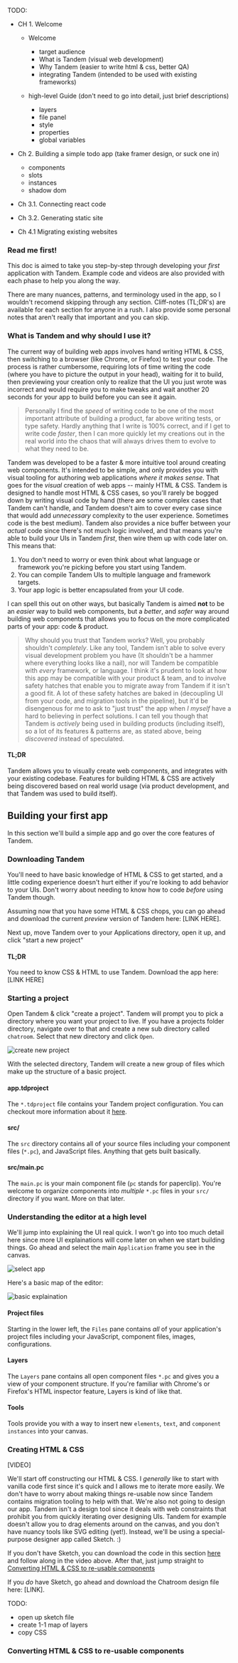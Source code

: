 TODO:

- CH 1. Welcome

  - Welcome

    - target audience
    - What is Tandem (visual web development)
    - Why Tandem (easier to write html & css, better QA)
    - integrating Tandem (intended to be used with existing frameworks)

  - high-level Guide (don't need to go into detail, just brief descriptions)

    - layers
    - file panel
    - style
    - properties
    - global variables

- Ch 2. Building a simple todo app (take framer design, or suck one in)

  - components
  - slots
  - instances
  - shadow dom

- Ch 3.1. Connecting react code

- Ch 3.2. Generating static site

- Ch 4.1 Migrating existing websites

### Read me first!

This doc is aimed to take you step-by-step through developing your _first_ application with Tandem. Example code and videos are also provided with each phase to help you along the way.

There are many nuances, patterns, and terminology used in the app, so I wouldn't recomend skipping through any section. Cliff-notes (TL;DR's) are available for each section for anyone in a rush. I also provide some personal notes that aren't really that important and you can skip.

### What is Tandem and why should I use it?

The current way of building web apps involves hand writing HTML & CSS, then switching to a browser (like Chrome, or Firefox) to test your code. The process is rather cumbersome, requiring lots of time writing the code (where you have to picture the output in your head), waiting for it to build, then previewing your creation only to realize that the UI you just wrote was incorrect and would require you to make tweaks and wait another 20 seconds for your app to build before you can see it again.

> Personally I find the _speed_ of writing code to be one of the most important attribute of building a product, far above writing tests, or type safety. Hardly anything that I write is 100% correct, and if I get to write code _faster_, then I can more quickly let my creations out in the real world into the chaos that will always drives them to evolve to what they need to be.

Tandem was developed to be a faster & more intuitive tool around creating web components. It's intended to be simple, and only provides you with visual tooling for authoring web applications _where it makes sense_. That goes for the _visual_ creation of web apps -- mainly HTML & CSS. Tandem is designed to handle most HTML & CSS cases, so you'll rarely be bogged down by writing visual code by hand (there are some complex cases that Tandem can't handle, and Tandem doesn't aim to cover every case since that would add _unnecessary_ complexity to the user experience. Sometimes code is the best medium). Tandem also provides a nice buffer between your _actual_ code since there's not much logic involved, and that means you're able to build your UIs in Tandem _first_, then wire them up with code later on. This means that:

1. You don't need to worry or even think about what language or framework you're picking before you start using Tandem.
2. You can compile Tandem UIs to multiple language and framework targets.
3. Your app logic is better encapsulated from your UI code.

I can spell this out on other ways, but basically Tandem is aimed **not** to be an _easier_ way to build web components, but a _better_, and _safer_ way around building web components that allows you to focus on the more complicated parts of your app: code & product.

> Why should you trust that Tandem works? Well, you probably shouldn't _completely_. Like any tool, Tandem isn't able to solve every visual development problem you have (It shouldn't be a hammer where everything looks like a nail), nor will Tandem be compatible with _every_ framework, or language. I think it's prudent to look at how this app may be compatible with your product & team, and to involve safety hatches that enable you to migrate away from Tandem if it isn't a good fit. A lot of these safety hatches are baked in (decoupling UI from your code, and migration tools in the pipeline), but it'd be disengenous for me to ask to "just trust" the app when _I myself_ have a hard to believing in perfect solutions. I can tell you though that Tandem is _actively_ being used in building products (including itself), so a lot of its features & patterns are, as stated above, being _discovered_ instead of speculated.

#### TL;DR

Tandem allows you to visually create web components, and integrates with your existing codebase. Features for building HTML & CSS are actively being discovered based on real world usage (via product development, and that Tandem was used to build itself).

## Building your first app

In this section we'll build a simple app and go over the core features of Tandem.

### Downloading Tandem

You'll need to have basic knowledge of HTML & CSS to get started, and a little coding experience doesn't hurt either if you're looking to add behavior to your UIs. Don't worry about needing to know how to code _before_ using Tandem though.

Assuming now that you have some HTML & CSS chops, you can go ahead and download the current _preview_ version of Tandem here: [LINK HERE].

Next up, move Tandem over to your Applications directory, open it up, and click "start a new project"

#### TL;DR

You need to know CSS & HTML to use Tandem. Download the app here: [LINK HERE]

### Starting a project

Open Tandem & click "create a project". Tandem will prompt you to pick a directory where you want your project to live. If you have a projects folder directory, navigate over to that and create a new sub directory called `chatroom`. Select that new directory and click `Open`.

![create new project](assets/create-new-project.gif)

With the selected directory, Tandem will create a new group of files which make up the structure of a basic project.

#### app.tdproject

The `*.tdproject` file contains your Tandem project configuration. You can checkout more information about it [here](./app-config.md).

#### src/

The `src` directory contains all of your source files including your component files (`*.pc`), and JavaScript files. Anything that gets built basically.

#### src/main.pc

The `main.pc` is your main component file (`pc` stands for paperclip). You're welcome to organize components into _multiple_ `*.pc` files in your `src/` directory if you want. More on that later.

### Understanding the editor at a high level

We'll jump into explaining the UI real quick. I won't go into too much detail here since more UI explainations will come later on when we start building things. Go ahead and select the main `Application` frame you see in the canvas.

![select app](assets/select-app.gif)

Here's a basic map of the editor:

![basic explaination](assets/basic-ui-explaination.png)

#### Project files

Starting in the lower left, the `Files` pane contains _all_ of your application's project files including your JavaScript, component files, images, configurations.

#### Layers

The `Layers` pane contains all open component files `*.pc` and gives you a view of your component structure. If you're familiar with Chrome's or Firefox's HTML inspector feature, Layers is kind of like that.

#### Tools

Tools provide you with a way to insert new `elements`, `text`, and `component instances` into your canvas.

### Creating HTML & CSS

[VIDEO]

We'll start off constructing our HTML & CSS. I _generally_ like to start with vanilla code first since it's quick and I allows me to iterate more easily. We don't have to worry about making things re-usable now since Tandem contains migration tooling to help with that. We're also not going to design our app. Tandem isn't a design tool since it deals with web constraints that prohibit you from quickly iterating over designing UIs. Tandem for example doesn't allow you to drag elements around on the canvas, and you don't have nuancy tools like SVG editing (yet!). Instead, we'll be using a special-purpose designer app called Sketch. :)

If you don't have Sketch, you can download the code in this section [here]() and follow along in the video above. After that, just jump straight to [Converting HTML & CSS to re-usable components](#Converting-HTML-CSS-to-re-usable-components)

If you _do_ have Sketch, go ahead and download the Chatroom design file here: [LINK].

TODO:

- open up sketch file
- create 1-1 map of layers
- copy CSS

### Converting HTML & CSS to re-usable components
